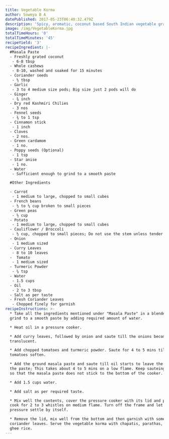 ```yaml
---
title: Vegetable Korma
author: Sowmya B A
datePublished: 2017-05-23T06:40:32.479Z
description: 'Spicy, aromatic, coconut based South Indian vegetable gravy.'
image: /img/VegetableKorma.jpg
totalTimeHours: '0'
totalTimeMinutes: '45'
recipeYield: '3'
recipeIngredient: |-
  #Masala Paste
  - Freshly grated coconut
   - 6-8 tbsp
  - Whole cashews
   - 8-10, washed and soaked for 15 minutes
  - Coriander seeds
   - ½ tbsp
  - Garlic
   - 3 to 4 medium size pods; Big size just 2 pods will do
  - Ginger
   - ¾ inch
  - Dry red Kashmiri Chilies
   - 3 nos
  - Fennel seeds
   - ¾ to 1 tsp
  - Cinnamon stick
   - 1 inch
  - Cloves
   - 2 nos.
  - Green cardamom
   - 1 no.
  - Poppy seeds (Optional)
   - 1 tsp
  - Star anise
   - 1 no.
  - Water
   - Sufficient enough to grind to a smooth paste

  #Other Ingredients

  - Carrot
   - 1 medium to large, chopped to small cubes
  - French beans
   - ½ to ⅓ cup broken to small pieces
  - Green peas
   - ½ cup
  - Potato
   - 1 medium to large, chopped to small cubes
  - Cauliflower / Broccoli
   - ½ cup, chopped to small pieces; Do not use the stem unless tender
  - Onion
   - 1 medium sized
  - Curry Leaves
   - 8 to 10 leaves
  -  Tomato
   - 1 medium sized
  - Turmeric Powder
   - ¼ tsp
  - Water
   - 1.5 cups
  - Oil
   - 2 to 3 tbsp
  - Salt as per taste
  - Fresh Coriander Leaves
   - Chopped finely for garnish
recipeInstructions: >-
  * Take all the ingredients mentioned under "Masala Paste" in a blender and
  grind to a smooth paste by adding required amount of water.

  * Heat oil in a pressure cooker.

  * Add curry leaves, followed by onion and saute till the onions become
  translucent.

  * Add chopped tomatoes and turmeric powder. Saute for 4 to 5 mins till the
  tomatoes soften.

  * Add the ground masala paste and saute till oil starts to leave the sides of
  the paste; This takes about 4 to 5 mins on a low flame. Keep sauteing often,
  so that the masala paste does not stick to the bottom of the cooker.

  * Add 1.5 cups water.

  * Add salt as per required taste.

  * Mix well the contents, cover the pressure cooker with its lid and pressure
  cook for 2 to 3 whistles on medium flame. Turn off the frame and let the
  pressure settle by itself.

  * Remove the lid, mix well from the bottom and then garnish with some
  coriander leaves. Serve the vegetable korma with chapatis, parathas, pooris or
  ghee rice.
---
```





